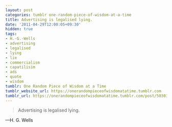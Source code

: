 ```yaml
---
layout: post
categories: tumblr one-random-piece-of-wisdom-at-a-time
title: Advertising is legalised lying.
date: '2011-04-29T12:00:05+09:30'
hidden: true
tags:
- H.-G.-Wells
- advertising
- legalised
- lying
- lie
- commercialism
- capatilisim
- ads
- quote
- wisdom
tumblr: One Random Piece of Wisdom at a Time
tumblr_website_url: https://onerandompieceofwisdomatatime.tumblr.com
tumblr_url: https://onerandompieceofwisdomatatime.tumblr.com/post/5030348305/advertising-is-legalised-lying
---
```

> Advertising is legalised lying.

—H. G. Wells&nbsp;
